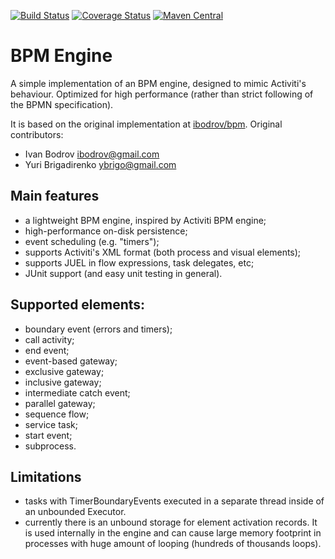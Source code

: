 [![Build Status](https://travis-ci.org/takari/bpm.svg?branch=master)](https://travis-ci.org/takari/bpm)
[![Coverage Status](https://coveralls.io/repos/github/takari/bpm/badge.svg?branch=master)](https://coveralls.io/github/takari/bpm?branch=master)
[![Maven Central](https://img.shields.io/maven-central/v/io.takari.bpm/parent.svg?maxAge=28800)](http://central.maven.org/maven2/io/takari/bpm/)

# BPM Engine

A simple implementation of an BPM engine, designed to mimic Activiti's behaviour. Optimized for high performance
(rather than strict following of the BPMN specification).

It is based on the original implementation at [ibodrov/bpm](https://github.com/ibodrov/bpm).
Original contributors:
- Ivan Bodrov <ibodrov@gmail.com>
- Yuri Brigadirenko <ybrigo@gmail.com>

## Main features
- a lightweight BPM engine, inspired by Activiti BPM engine;
- high-performance on-disk persistence;
- event scheduling (e.g. "timers");
- supports Activiti's XML format (both process and visual elements);
- supports JUEL in flow expressions, task delegates, etc;
- JUnit support (and easy unit testing in general).

## Supported elements:
- boundary event (errors and timers);
- call activity;
- end event;
- event-based gateway;
- exclusive gateway;
- inclusive gateway;
- intermediate catch event;
- parallel gateway;
- sequence flow;
- service task;
- start event;
- subprocess.

## Limitations
- tasks with TimerBoundaryEvents executed in a separate thread inside of an unbounded Executor.
- currently there is an unbound storage for element activation records. It is used internally in the engine and can
cause large memory footprint in processes with huge amount of looping (hundreds of thousands loops).
 
